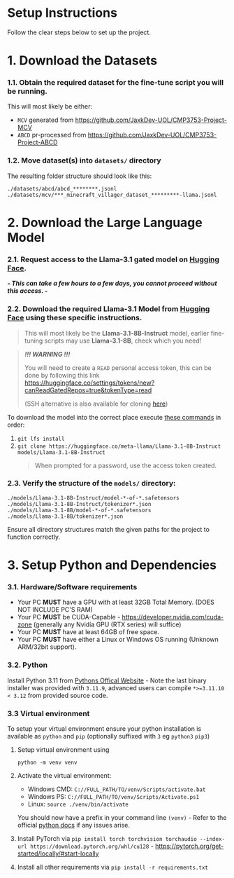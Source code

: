 # Setup Instructions

Follow the clear steps below to set up the project.

# 1. Download the Datasets
### 1.1. Obtain the required dataset for the fine-tune script you will be running.
    
This will most likely be either:

- `MCV` generated from https://github.com/JaxkDev-UOL/CMP3753-Project-MCV
- `ABCD` pr-processed from https://github.com/JaxkDev-UOL/CMP3753-Project-ABCD

### 1.2. Move dataset(s) into `datasets/` directory

The resulting folder structure should look like this:
```
./datasets/abcd/abcd_********.jsonl
./datasets/mcv/***_minecraft_villager_dataset_*********-llama.jsonl
```


# 2. Download the Large Language Model
### 2.1. Request access to the Llama-3.1 gated model on [Hugging Face](https://huggingface.co/meta-llama/Llama-3.1-8B-Instruct/).

***- This can take a few hours to a few days, you cannot proceed without this access. -***

### 2.2. Download the required Llama-3.1 Model from [Hugging Face](https://huggingface.co/meta-llama/Llama-3.1-8B-Instruct/tree/main?clone=true) using these specific instructions.
> This will most likely be the **Llama-3.1-8B-Instruct** model, earlier fine-tuning scripts may use **Llama-3.1-8B**, check which you need!

> _**!!! WARNING !!!**_
>
> You will need to create a `READ` personal access token, this can be done by following this link https://huggingface.co/settings/tokens/new?canReadGatedRepos=true&tokenType=read
>
> (SSH alternative is also available for cloning [here](https://huggingface.co/meta-llama/Llama-3.1-8B-Instruct?clone=true))

To download the model into the correct place execute [these commands](https://huggingface.co/meta-llama/Llama-3.1-8B-Instruct?clone=true) in order:

1. `git lfs install`
2. `git clone https://huggingface.co/meta-llama/Llama-3.1-8B-Instruct models/Llama-3.1-8B-Instruct`
    > When prompted for a password, use the access token created.

### 2.3. Verify the structure of the `models/` directory:
```
./models/Llama-3.1-8B-Instruct/model-*-of-*.safetensors
./models/Llama-3.1-8B-Instruct/tokenizer*.json
./models/Llama-3.1-8B/model-*-of-*.safetensors
./models/Llama-3.1-8B/tokenizer*.json
```

Ensure all directory structures match the given paths for the project to function correctly.

# 3. Setup Python and Dependencies

### 3.1. Hardware/Software requirements
- Your PC **MUST** have a GPU with at least 32GB Total Memory. (DOES NOT INCLUDE PC'S RAM)
- Your PC **MUST** be CUDA-Capable - https://developer.nvidia.com/cuda-zone (generally any Nvidia GPU (RTX series) will suffice)
- Your PC **MUST** have at least 64GB of free space.
- Your PC **MUST** have either a Linux or Windows OS running (Unknown ARM/32bit support).

### 3.2. Python
Install Python 3.11 from [Pythons Offical Website](https://www.python.org/downloads/release/python-3119/) - Note the last binary installer was provided with `3.11.9`, advanced users can compile `*>=3.11.10 < 3.12` from provided source code.

### 3.3 Virtual environment
To setup your virtual environment ensure your python installation is available as `python` and `pip` (optionally suffixed with `3` eg `python3` `pip3`)

1. Setup virtual environment using

    `python -m venv venv`

2. Activate the virtual environment:

    - Windows CMD: `C://FULL_PATH/TO/venv/Scripts/activate.bat`
    - Windows PS: `C://FULL_PATH/TO/venv/Scripts/Activate.ps1`
    - Linux: `source ./venv/bin/activate`

    You should now have a prefix in your command line `(venv)` - Refer to the official [python docs](https://packaging.python.org/en/latest/guides/installing-using-pip-and-virtual-environments/#activate-a-virtual-environment) if any issues arise.

3. Install PyTorch via `pip install torch torchvision torchaudio --index-url https://download.pytorch.org/whl/cu128` - https://pytorch.org/get-started/locally/#start-locally

4. Install all other requirements via `pip install -r requirements.txt`

